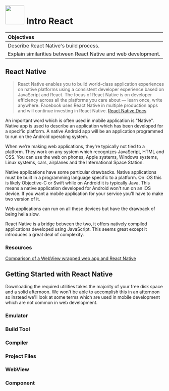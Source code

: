 # <img src="https://cloud.githubusercontent.com/assets/7833470/10899314/63829980-8188-11e5-8cdd-4ded5bcb6e36.png" height="60"> Intro React

| Objectives |
| :--- |
| Describe React Native's build process. |
| Explain similarities between React Native and web development. |


## React Native

> React Native enables you to build world-class application experiences on native platforms using a consistent developer experience based on JavaScript and React. The focus of React Native is on developer efficiency across all the platforms you care about — learn once, write anywhere. Facebook uses React Native in multiple production apps and will continue investing in React Native. [React Native Docs](https://facebook.github.io/react-native/)

An important word which is often used in mobile application is "Native". Native app is used to describe an application which has been developed for a specific platform. A native Android app will be an application programmed to run on the Android operating system.

When we're making web applications, they're typically not tied to a platform. They work on any system which recognizes JavaScript, HTML and CSS. You can use the web on phones, Apple systems, Windows systems, Linux systems, cars, airplanes and the International Space Station.

Native applications have some particular drawbacks. Native applications must be built in a programming language specific to a platform. On iOS this is likely Objective-C or Swift while on Android it is typically Java. This means a native application developed for Android won't run on an iOS device. If you want a mobile application for your service you'll have to make two version of it.

Web applications can run on all these devices but have the drawback of being hella slow.

React Native is a bridge between the two, it offers natively compiled applications developed using JavaScript. This seems great except it introduces a great deal of complexity.

### Resources
[Comparison of a WebView wrapped web app and React Native](https://medium.com/@sonnylazuardi/ionic-framework-hybrid-app-vs-react-native-4facdd93f690)

## Getting Started with React Native

Downloading the required utilities takes the majority of your free disk space and a solid afternoon. We won't be able to accomplish this in an afternoon so instead we'll look at some terms which are used in mobile development which are not common in web development.

### Emulator

### Build Tool

### Compiler

### Project Files

### WebView

### Component


